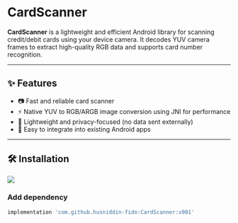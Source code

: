 # CardScanner

**CardScanner** is a lightweight and efficient Android library for scanning credit/debit cards using your device camera. It decodes YUV camera frames to extract high-quality RGB data and supports card number recognition.

---

## ✨ Features

- 📷 Fast and reliable card scanner
- ⚡ Native YUV to RGB/ARGB image conversion using JNI for performance
- 🔐 Lightweight and privacy-focused (no data sent externally)
- 🔄 Easy to integrate into existing Android apps

---

## 🛠 Installation
[![](https://jitpack.io/v/husniddin-fido/CardScanner.svg)](https://jitpack.io/#husniddin-fido/CardScanner)
### Add dependency
```groovy
implementation 'com.github.husniddin-fido:CardScanner:v001'
```
